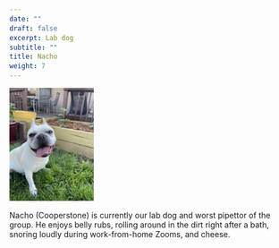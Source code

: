 ```yaml
---
date: ""
draft: false
excerpt: Lab dog
subtitle: ""
title: Nacho
weight: 7
---
```


<p align="left"> 
<img src=featured.jpeg width="30%" alt="photo of nacho">
</p>

Nacho (Cooperstone) is currently our lab dog and worst pipettor of the group.  He enjoys belly rubs, rolling around in the dirt right after a bath, snoring loudly during work-from-home Zooms, and cheese.